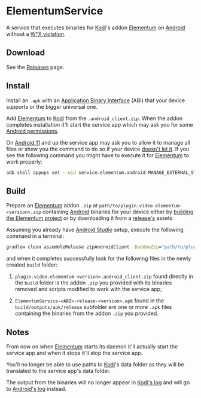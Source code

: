# ElementumService

A service that executes binaries for [Kodi](https://github.com/xbmc/xbmc)'s addon [Elementum](https://github.com/elgatito/plugin.video.elementum) on [Android](https://www.android.com/) without a [W^X violation](https://developer.android.com/about/versions/10/behavior-changes-10#execute-permission).

## Download

See the [Releases](https://github.com/StefanIlchev/ElementumService/releases) page.

## Install

Install an `.apk` with an [Application Binary Interface](https://en.wikipedia.org/wiki/Application_binary_interface) (ABI) that your device supports or the bigger universal one.

Add [Elementum](https://github.com/elgatito/plugin.video.elementum) to [Kodi](https://github.com/xbmc/xbmc) from the `.android_client.zip`. When the addon completes installation it'll start the service app which may ask you for some [Android permissions](https://support.google.com/googleplay/answer/6270602).

On [Android 11](https://developer.android.com/about/versions/11/privacy/storage#all-files-access) and up the service app may ask you to allow it to manage all files or show you the command to do so if your device [doesn't let it](https://issuetracker.google.com/issues/71327396#comment5). If you see the following command you might have to execute it for [Elementum](https://github.com/elgatito/plugin.video.elementum) to work properly:

```bat
adb shell appops set --uid service.elementum.android MANAGE_EXTERNAL_STORAGE allow
```

## Build

Prepare an [Elementum](https://github.com/elgatito/plugin.video.elementum) addon `.zip` at `path/to/plugin.video.elementum-<version>.zip` containing [Android](https://www.android.com/) binaries for your device either by [building the Elementum project](https://github.com/elgatito/plugin.video.elementum#build) or by downloading it from a [release's](https://github.com/elgatito/plugin.video.elementum/releases) assets.

Assuming you already have [Android Studio](https://developer.android.com/studio) setup, execute the following command in a terminal:

```bat
gradlew clean assembleRelease zipAndroidClient -DaddonZip="path/to/plugin.video.elementum-<version>.zip"
```

and when it completes successfully look for the following files in the newly created `build` folder:

1. `plugin.video.elementum-<version>.android_client.zip` found directly in the `build` folder is the addon `.zip` you provided with its binaries removed and scripts modified to work with the service app;

2. `ElementumService-<ABI>-release-<version>.apk` found in the `build/outputs/apk/release` subfolder are one or more `.apk` files containing the binaries from the addon `.zip` you provided.

## Notes

From now on when [Elementum](https://github.com/elgatito/plugin.video.elementum) starts its daemon it'll actually start the service app and when it stops it'll stop the service app.

You'll no longer be able to use paths to [Kodi](https://github.com/xbmc/xbmc)'s data folder as they will be translated to the service app's data folder.

The output from the binaries will no longer appear in [Kodi's log](https://kodi.wiki/view/Log_file) and will go to [Android's log](https://developer.android.com/studio/command-line/logcat) instead.
